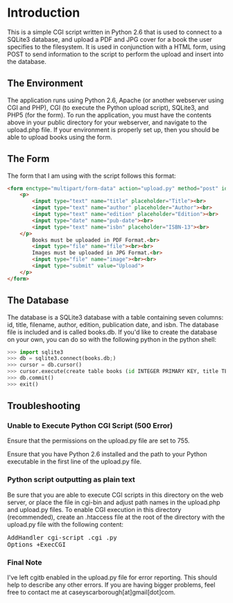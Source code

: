 Introduction
============

This is a simple CGI script written in Python 2.6 that is used to connect to a SQLite3 database, and upload a PDF and JPG cover for a book the user specifies to the filesystem. It is used in conjunction with a HTML form, using POST to send information to the script to perform the upload and insert into the database.

The Environment
---------------

The application runs using Python 2.6, Apache (or another webserver using CGI and PHP), CGI (to execute the Python upload script), SQLite3, and PHP5 (for the form). To run the application, you must have the contents above in your public directory for your webserver, and navigate to the upload.php file. If your environment is properly set up, then you should be able to upload books using the form.


The Form
--------

The form that I am using with the script follows this format:
```html
<form enctype="multipart/form-data" action="upload.py" method="post" id="form">
	<p>
		<input type="text" name="title" placeholder="Title"><br>
		<input type="text" name="author" placeholder="Author"><br>
		<input type="text" name="edition" placeholder="Edition"><br>
		<input type="date" name="pub-date"><br>
		<input type="text" name="isbn" placeholder="ISBN-13"><br>
	</p>
		Books must be uploaded in PDF Format.<br>
		<input type="file" name="file"><br><br>
		Images must be uploaded in JPG Format.<br>
		<input type="file" name="image"><br><br>
		<input type="submit" value="Upload">
	</p>
</form>
```


The Database
------------

The database is a SQLite3 database with a table containing seven columns: id, title, filename, author, edition, publication date, and isbn. The database file is included and is called books.db. If you'd like to create the database on your own, you can do so with the following python in the python shell:
```python
>>> import sqlite3
>>> db = sqlite3.connect(books.db;)
>>> cursor = db.cursor()
>>> cursor.execute(create table books (id INTEGER PRIMARY KEY, title TEXT, filename TEXT, author TEXT, edition TEXT, publication_date DATE, isbn TEXT);)
>>> db.commit()
>>> exit()
```

Troubleshooting
---------------

### Unable to Execute Python CGI Script (500 Error)

Ensure that the permissions on the upload.py file are set to 755.

Ensure that you have Python 2.6 installed and the path to your Python executable in the first line of the upload.py file.

### Python script outputting as plain text

Be sure that you are able to execute CGI scripts in this directory on the web server, or place the file in cgi-bin and adjust path names in the upload.php and upload.py files. To enable CGI execution in this directory (recommended), create an .htaccess file at the root of the directory with the upload.py file with the following content:
<pre>AddHandler cgi-script .cgi .py
Options +ExecCGI</pre>

### Final Note

I've left cgitb enabled in the upload.py file for error reporting. This should help to describe any other errors. If you are having bigger problems, feel free to contact me at caseyscarborough[at]gmail[dot]com.


